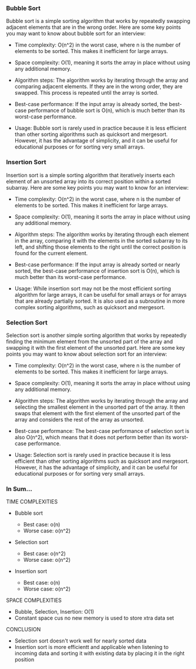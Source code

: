 ### Bubble Sort
Bubble sort is a simple sorting algorithm that works by repeatedly swapping adjacent elements that are in the wrong order. Here are some key points you may want to know about bubble sort for an interview:

- Time complexity: O(n^2) in the worst case, where n is the number of elements to be sorted. This makes it inefficient for large arrays.

- Space complexity: O(1), meaning it sorts the array in place without using any additional memory.

- Algorithm steps: The algorithm works by iterating through the array and comparing adjacent elements. If they are in the wrong order, they are swapped. This process is repeated until the array is sorted.

- Best-case performance: If the input array is already sorted, the best-case performance of bubble sort is O(n), which is much better than its worst-case performance.

- Usage: Bubble sort is rarely used in practice because it is less efficient than other sorting algorithms such as quicksort and mergesort. However, it has the advantage of simplicity, and it can be useful for educational purposes or for sorting very small arrays.


### Insertion Sort
Insertion sort is a simple sorting algorithm that iteratively inserts each element of an unsorted array into its correct position within a sorted subarray. Here are some key points you may want to know for an interview:

- Time complexity: O(n^2) in the worst case, where n is the number of elements to be sorted. This makes it inefficient for large arrays.

- Space complexity: O(1), meaning it sorts the array in place without using any additional memory.

- Algorithm steps: The algorithm works by iterating through each element in the array, comparing it with the elements in the sorted subarray to its left, and shifting those elements to the right until the correct position is found for the current element.

- Best-case performance: If the input array is already sorted or nearly sorted, the best-case performance of insertion sort is O(n), which is much better than its worst-case performance.

- Usage: While insertion sort may not be the most efficient sorting algorithm for large arrays, it can be useful for small arrays or for arrays that are already partially sorted. It is also used as a subroutine in more complex sorting algorithms, such as quicksort and mergesort.


### Selection Sort
Selection sort is another simple sorting algorithm that works by repeatedly finding the minimum element from the unsorted part of the array and swapping it with the first element of the unsorted part. Here are some key points you may want to know about selection sort for an interview:

- Time complexity: O(n^2) in the worst case, where n is the number of elements to be sorted. This makes it inefficient for large arrays.

- Space complexity: O(1), meaning it sorts the array in place without using any additional memory.

- Algorithm steps: The algorithm works by iterating through the array and selecting the smallest element in the unsorted part of the array. It then swaps that element with the first element of the unsorted part of the array and considers the rest of the array as unsorted.

- Best-case performance: The best-case performance of selection sort is also O(n^2), which means that it does not perform better than its worst-case performance.

- Usage: Selection sort is rarely used in practice because it is less efficient than other sorting algorithms such as quicksort and mergesort. However, it has the advantage of simplicity, and it can be useful for educational purposes or for sorting very small arrays.

### In Sum...
TIME COMPLEXITIES

- Bubble sort
    - Best case: o(n)
    - Worse case: o(n^2)

- Selection sort
    - Best case: o(n^2)
    - Worse case: o(n^2)

- Insertion sort
    - Best case: o(n)
    - Worse case: o(n^2)

SPACE COMPLEXITIES
- Bubble, Selection, Insertion: O(1)
- Constant space cus no new memory is used to store xtra data set


CONCLUSION
- Selection sort doesn't work well for nearly sorted data
- Insertion sort is more efficientt and applicable when listening to incoming data and sorting it with existing data by placing it in the right position 